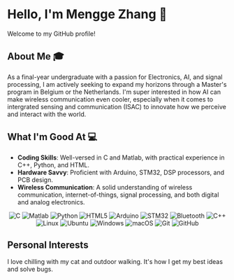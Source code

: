 # Hello, I'm Mengge Zhang 👋

Welcome to my GitHub profile!

## About Me 🎓
As a final-year undergraduate with a passion for Electronics, AI, and signal processing, I am actively seeking to expand my horizons through a Master's program in Belgium or the Netherlands.
I'm super interested in how AI can make wireless communication even cooler, especially when it comes to intergrated sensing and communication (ISAC) to innovate how we perceive and interact with the world.

## What I'm Good At 💻
- **Coding Skills**: Well-versed in C and Matlab, with practical experience in C++, Python, and HTML.
- **Hardware Savvy**: Proficient with Arduino, STM32, DSP processors, and PCB design.
- **Wireless Communication**: A solid understanding of wireless communication, internet-of-things, signal processing, and both digital and analog electronics.
<p align="center">
  <img alt="C" src="https://img.shields.io/badge/C-%2300599C.svg?style=for-the-badge&logo=c&logoColor=white"/>
  <img alt="Matlab" src="https://img.shields.io/badge/Matlab-%23E34F26.svg?style=for-the-badge&logo=mathworks&logoColor=white"/>
  <img alt="Python" src="https://img.shields.io/badge/Python-%2314354C.svg?style=for-the-badge&logo=python&logoColor=white"/>
  <img alt="HTML5" src="https://img.shields.io/badge/HTML5-%23E34F26.svg?style=for-the-badge&logo=html5&logoColor=white"/>
  <img alt="Arduino" src="https://img.shields.io/badge/Arduino-%2300979D.svg?style=for-the-badge&logo=arduino&logoColor=white"/>
  <img alt="STM32" src="https://img.shields.io/badge/STM32-%230072BC.svg?style=for-the-badge&logo=stmicroelectronics&logoColor=white"/>
  <img alt="Bluetooth" src="https://img.shields.io/badge/Bluetooth-%230095D5.svg?style=for-the-badge&logo=bluetooth&logoColor=white"/>
  <img alt="C++" src="https://img.shields.io/badge/C++-%2300599C.svg?style=for-the-badge&logo=cplusplus&logoColor=white"/>
  <img alt="Linux" src="https://img.shields.io/badge/Linux-FCC624?style=for-the-badge&logo=linux&logoColor=black"/>
  <img alt="Ubuntu" src="https://img.shields.io/badge/Ubuntu-E95420?style=for-the-badge&logo=ubuntu&logoColor=white"/>
  <img alt="Windows" src="https://img.shields.io/badge/Windows-0078D6?style=for-the-badge&logo=windows&logoColor=white"/>
  <img alt="macOS" src="https://img.shields.io/badge/macOS-000000?style=for-the-badge&logo=apple&logoColor=white"/>
  <img alt="Git" src="https://img.shields.io/badge/Git-F05032?style=for-the-badge&logo=git&logoColor=white"/>
  <img alt="GitHub" src="https://img.shields.io/badge/GitHub-181717?style=for-the-badge&logo=github&logoColor=white"/>
</p>

## Personal Interests 
I love chilling with my cat and outdoor walking. It's how I get my best ideas and solve bugs.
